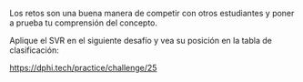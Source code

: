 <p>Los retos son una buena manera de competir con otros estudiantes y poner a prueba tu comprensión del concepto.</p>

<p>Aplique el SVR en el siguiente desafío y vea su posición en la tabla de clasificación:</p>

<p><a href="https://dphi.tech/practice/challenge/25" target="_blank">https://dphi.tech/practice/challenge/25</a></p>